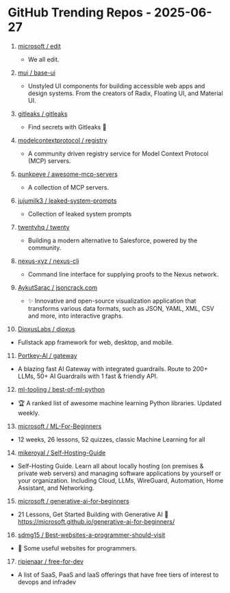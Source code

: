 # GitHub Trending Repos - 2025-06-27

1. [microsoft /    edit](https://github.com/microsoft/edit)
   - We all edit.

2. [mui /    base-ui](https://github.com/mui/base-ui)
   - Unstyled UI components for building accessible web apps and design systems. From the creators of Radix, Floating UI, and Material UI.

3. [gitleaks /    gitleaks](https://github.com/gitleaks/gitleaks)
   - Find secrets with Gitleaks 🔑

4. [modelcontextprotocol /    registry](https://github.com/modelcontextprotocol/registry)
   - A community driven registry service for Model Context Protocol (MCP) servers.

5. [punkpeye /    awesome-mcp-servers](https://github.com/punkpeye/awesome-mcp-servers)
   - A collection of MCP servers.

6. [jujumilk3 /    leaked-system-prompts](https://github.com/jujumilk3/leaked-system-prompts)
   - Collection of leaked system prompts

7. [twentyhq /    twenty](https://github.com/twentyhq/twenty)
   - Building a modern alternative to Salesforce, powered by the community.

8. [nexus-xyz /    nexus-cli](https://github.com/nexus-xyz/nexus-cli)
   - Command line interface for supplying proofs to the Nexus network.

9. [AykutSarac /    jsoncrack.com](https://github.com/AykutSarac/jsoncrack.com)
   - ✨ Innovative and open-source visualization application that transforms various data formats, such as JSON, YAML, XML, CSV and more, into interactive graphs.

10. [DioxusLabs /    dioxus](https://github.com/DioxusLabs/dioxus)
   - Fullstack app framework for web, desktop, and mobile.

11. [Portkey-AI /    gateway](https://github.com/Portkey-AI/gateway)
   - A blazing fast AI Gateway with integrated guardrails. Route to 200+ LLMs, 50+ AI Guardrails with 1 fast & friendly API.

12. [ml-tooling /    best-of-ml-python](https://github.com/ml-tooling/best-of-ml-python)
   - 🏆 A ranked list of awesome machine learning Python libraries. Updated weekly.

13. [microsoft /    ML-For-Beginners](https://github.com/microsoft/ML-For-Beginners)
   - 12 weeks, 26 lessons, 52 quizzes, classic Machine Learning for all

14. [mikeroyal /    Self-Hosting-Guide](https://github.com/mikeroyal/Self-Hosting-Guide)
   - Self-Hosting Guide. Learn all about locally hosting (on premises & private web servers) and managing software applications by yourself or your organization. Including Cloud, LLMs, WireGuard, Automation, Home Assistant, and Networking.

15. [microsoft /    generative-ai-for-beginners](https://github.com/microsoft/generative-ai-for-beginners)
   - 21 Lessons, Get Started Building with Generative AI 🔗 https://microsoft.github.io/generative-ai-for-beginners/

16. [sdmg15 /    Best-websites-a-programmer-should-visit](https://github.com/sdmg15/Best-websites-a-programmer-should-visit)
   - 🔗 Some useful websites for programmers.

17. [ripienaar /    free-for-dev](https://github.com/ripienaar/free-for-dev)
   - A list of SaaS, PaaS and IaaS offerings that have free tiers of interest to devops and infradev


